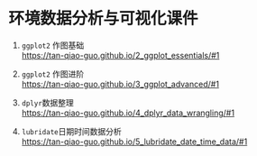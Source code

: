 # 环境数据分析与可视化课件


1. `ggplot2` 作图基础  
https://tan-qiao-guo.github.io/2_ggplot_essentials/#1

1. `ggplot2` 作图进阶  
  https://tan-qiao-guo.github.io/3_ggplot_advanced/#1
  
1. `dplyr`数据整理  
https://tan-qiao-guo.github.io/4_dplyr_data_wrangling/#1

1. `lubridate`日期时间数据分析  
https://tan-qiao-guo.github.io/5_lubridate_date_time_data/#1
